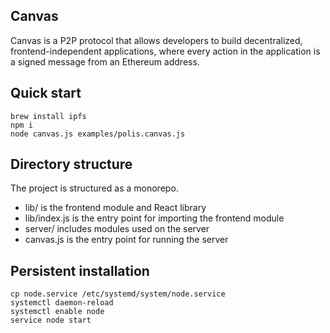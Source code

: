 ## Canvas

Canvas is a P2P protocol that allows developers to build
decentralized, frontend-independent applications, where every action
in the application is a signed message from an Ethereum address.

## Quick start

```
brew install ipfs
npm i
node canvas.js examples/polis.canvas.js
```

## Directory structure

The project is structured as a monorepo.

- lib/ is the frontend module and React library
- lib/index.js is the entry point for importing the frontend module
- server/ includes modules used on the server
- canvas.js is the entry point for running the server

## Persistent installation

```
cp node.service /etc/systemd/system/node.service
systemctl daemon-reload
systemctl enable node
service node start
```

